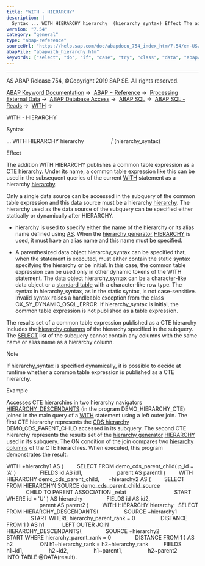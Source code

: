 ```yaml
---
title: "WITH - HIERARCHY"
description: |
  Syntax ... WITH HIERARCHY hierarchy  (hierarchy_syntax) Effect The addition WITH HIERARCHY publishes a common table expression as a CTE hierarchy(https://help.sap.com/doc/abapdocu_754_index_htm/7.54/en-US/abencte_hierarchy_glosry.htm 'Glossary Entry'). Under its name, a common table expression
version: "7.54"
category: "general"
type: "abap-reference"
sourceUrl: "https://help.sap.com/doc/abapdocu_754_index_htm/7.54/en-US/abapwith_hierarchy.htm"
abapFile: "abapwith_hierarchy.htm"
keywords: ["select", "do", "if", "case", "try", "class", "data", "abapwith", "hierarchy"]
---
```


* * *

AS ABAP Release 754, ©Copyright 2019 SAP SE. All rights reserved.

[ABAP Keyword Documentation](https://help.sap.com/doc/abapdocu_754_index_htm/7.54/en-US/abenabap.htm) →  [ABAP − Reference](https://help.sap.com/doc/abapdocu_754_index_htm/7.54/en-US/abenabap_reference.htm) →  [Processing External Data](https://help.sap.com/doc/abapdocu_754_index_htm/7.54/en-US/abenabap_language_external_data.htm) →  [ABAP Database Access](https://help.sap.com/doc/abapdocu_754_index_htm/7.54/en-US/abenabap_sql.htm) →  [ABAP SQL](https://help.sap.com/doc/abapdocu_754_index_htm/7.54/en-US/abenopensql.htm) →  [ABAP SQL - Reads](https://help.sap.com/doc/abapdocu_754_index_htm/7.54/en-US/abenopen_sql_reading.htm) →  [WITH](https://help.sap.com/doc/abapdocu_754_index_htm/7.54/en-US/abapwith.htm) → 

WITH - HIERARCHY

Syntax

... WITH HIERARCHY hierarchy
                 *|* (hierarchy\_syntax)

Effect

The addition WITH HIERARCHY publishes a common table expression as a [CTE hierarchy](https://help.sap.com/doc/abapdocu_754_index_htm/7.54/en-US/abencte_hierarchy_glosry.htm "Glossary Entry"). Under its name, a common table expression like this can be used in the subsequent queries of the current [WITH](https://help.sap.com/doc/abapdocu_754_index_htm/7.54/en-US/abapwith.htm) statement as a hierarchy [hierarchy](https://help.sap.com/doc/abapdocu_754_index_htm/7.54/en-US/abenselect_hierarchy.htm).

Only a single data source can be accessed in the subquery of the common table expression and this data source must be a hierarchy [hierarchy](https://help.sap.com/doc/abapdocu_754_index_htm/7.54/en-US/abenselect_hierarchy.htm). The hierarchy used as the data source of the subquery can be specified either statically or dynamically after HIERARCHY.

-   hierarchy is used to specify either the name of the hierarchy or its alias name defined using [AS](https://help.sap.com/doc/abapdocu_754_index_htm/7.54/en-US/abapfrom_clause.htm). When the [hierarchy generator](https://help.sap.com/doc/abapdocu_754_index_htm/7.54/en-US/abenhierarchy_generator_glosry.htm "Glossary Entry") [HIERARCHY](https://help.sap.com/doc/abapdocu_754_index_htm/7.54/en-US/abenselect_hierarchy_generator.htm) is used, it must have an alias name and this name must be specified.
    
-   A parenthesized data object hierarchy\_syntax can be specified that, when the statement is executed, must either contain the static syntax specifying the hierarchy or be initial. In this case, the common table expression can be used only in other dynamic tokens of the WITH statement. The data object hierarchy\_syntax can be a character-like data object or a [standard table](https://help.sap.com/doc/abapdocu_754_index_htm/7.54/en-US/abenstandard_table_glosry.htm "Glossary Entry") with a character-like row type. The syntax in hierarchy\_syntax, as in the static syntax, is not case-sensitive. Invalid syntax raises a handleable exception from the class CX\_SY\_DYNAMIC\_OSQL\_ERROR. If hierarchy\_syntax is initial, the common table expression is not published as a table expression.
    

The results set of a common table expression published as a CTE hierarchy includes the [hierarchy columns](https://help.sap.com/doc/abapdocu_754_index_htm/7.54/en-US/abenddddl_hierarchy.htm) of the hierarchy specified in the subquery. The [SELECT](https://help.sap.com/doc/abapdocu_754_index_htm/7.54/en-US/abapselect_list.htm) list of the subquery cannot contain any columns with the same name or alias name as a hierarchy column.

Note

If hierarchy\_syntax is specified dynamically, it is possible to decide at runtime whether a common table expression is published as a CTE hierarchy.

Example

Accesses CTE hierarchies in two hierarchy navigators [HIERARCHY\_DESCENDANTS](https://help.sap.com/doc/abapdocu_754_index_htm/7.54/en-US/abenhierarchy_navigator_glosry.htm "Glossary Entry") (in the program DEMO\_HIERARCHY\_CTE) joined in the main query of a [WITH](https://help.sap.com/doc/abapdocu_754_index_htm/7.54/en-US/abapwith.htm) statement using a left outer join. The first CTE hierarchy represents the [CDS hierarchy](https://help.sap.com/doc/abapdocu_754_index_htm/7.54/en-US/abencds_hierarchy_glosry.htm "Glossary Entry") DEMO\_CDS\_PARENT\_CHILD accessed in its subquery. The second CTE hierarchy represents the results set of the [hierarchy generator](https://help.sap.com/doc/abapdocu_754_index_htm/7.54/en-US/abenhierarchy_generator_glosry.htm "Glossary Entry") [HIERARCHY](https://help.sap.com/doc/abapdocu_754_index_htm/7.54/en-US/abenselect_hierarchy_generator.htm) used in its subquery. The ON condition of the join compares two [hierarchy columns](https://help.sap.com/doc/abapdocu_754_index_htm/7.54/en-US/abenhierarchy_column_glosry.htm "Glossary Entry") of the CTE hierarchies. When executed, this program demonstrates the result.

WITH +hierarchy1 AS (
        SELECT FROM demo\_cds\_parent\_child( p\_id = 'A' )
               FIELDS id AS id1,
                      parent AS parent1 )
        WITH HIERARCHY demo\_cds\_parent\_child,
     +hierarchy2 AS (
        SELECT FROM HIERARCHY( SOURCE demo\_cds\_parent\_child\_source
                               CHILD TO PARENT ASSOCIATION \_relat
                               START WHERE id = 'U' ) AS hierarchy
               FIELDS id AS id2,
                      parent AS parent2 )
        WITH HIERARCHY hierarchy
  SELECT FROM HIERARCHY\_DESCENDANTS(
                SOURCE +hierarchy1
                START WHERE hierarchy\_parent\_rank = 0
                DISTANCE FROM 1 ) AS h1
           LEFT OUTER JOIN
             HIERARCHY\_DESCENDANTS(
               SOURCE +hierarchy2
               START WHERE hierarchy\_parent\_rank = 0
               DISTANCE FROM 1 ) AS h2
                 ON h1~hierarchy\_rank = h2~hierarchy\_rank
         FIELDS h1~id1,
                h2~id2,
                h1~parent1,
                h2~parent2
         INTO TABLE @DATA(result).